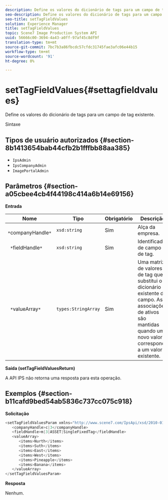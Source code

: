 ```yaml
---
description: Define os valores do dicionário de tags para um campo de tag existente.
seo-description: Define os valores do dicionário de tags para um campo de tag existente.
seo-title: setTagFieldValues
solution: Experience Manager
title: setTagFieldValues
topic: Scene7 Image Production System API
uuid: 56666c00-3694-4a43-a0ff-97af45c8df9f
translation-type: tm+mt
source-git-commit: 7bc7b3a86fbcdc57cfdc31745fae3afc06e44b15
workflow-type: tm+mt
source-wordcount: '91'
ht-degree: 0%

---
```



# setTagFieldValues{#settagfieldvalues}

Define os valores do dicionário de tags para um campo de tag existente.

Sintaxe

## Tipos de usuário autorizados {#section-8b1413654bab44cfb2b1fffbb88aa385}

* `IpsAdmin`
* `IpsCompanyAdmin`
* `ImagePortalAdmin`

## Parâmetros {#section-a05cbee4cb4f44198c414a6b14e69156}

**Entrada**

| Nome | Tipo | Obrigatório | Descrição |
|---|---|---|---|
| ` *`companyHandle`*` | `xsd:string` | Sim | Alça da empresa. |
| ` *`fieldHandle`*` | `xsd:string` | Sim | Identificador de campo de tag. |
| ` *`valueArray`*` | `types:StringArray` | Sim | Uma matriz de valores de tag que substitui o dicionário existente do campo. As associações de ativos são mantidas quando um novo valor corresponde a um valor existente. |

**Saída (setTagFieldValuesReturn)**

A API IPS não retorna uma resposta para esta operação.

## Exemplos {#section-b11cafd9bed54ab5836c737cc075c918}

**Solicitação**

```java
<setTagFieldValuesParam xmlns="http://www.scene7.com/IpsApi/xsd/2010-01-31">
   <companyHandle>c|3</companyHandle>
   <fieldHandle>m|3|ASSET|SingleFixedTag</fieldHandle>
   <valueArray>
      <items>Nurth</items>
      <items>Suth</items>
      <items>East</items>
      <items>West</items>
      <items>Pineapple</items>
      <items>Banana</items>
   </valueArray>
</setTagFieldValuesParam>
```

**Resposta**

Nenhum.
